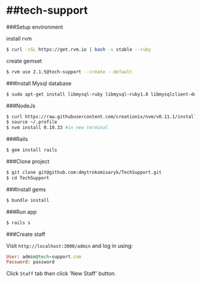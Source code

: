 ##tech-support
========

###Setup environment

install rvm
```sh
$ curl -sSL https://get.rvm.io | bash -s stable --ruby
```
create gemset
```sh
$ rvm use 2.1.5@tech-support --create --default
```

###Install Mysql database
```sh
$ sudo apt-get install libmysql-ruby libmysql-ruby1.8 libmysqlclient-dev mysql-client mysql-server
```

###NodeJs
```sh
$ curl https://raw.githubusercontent.com/creationix/nvm/v0.11.1/install.sh | bash
$ source ~/.profile
$ nvm install 0.10.33 #in new terminal
```

###Rails
```sh
$ gem install rails
```

###Clone project

```sh
$ git clone git@github.com:dmytrokomisaryk/TechSupport.git
$ cd TechSupport
```

###Install gems

```sh
$ bundle install
```

###Run app

```sh
$ rails s
```

###Create staff

Visit `http://localhost:3000/admin` and log in using:

```ruby
User: admin@tech-support.com
Password: password
```

Click `Staff` tab then click 'New Staff' button.